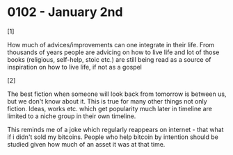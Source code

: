 # 0102 - January 2nd

[1] 

How much of advices/improvements can one integrate in their life. From thousands of years people are advicing on how to live life and lot of those books (religious, self-help, stoic etc.) are still being read as a source of inspiration on how to live life, if not as a gospel

[2]

The best fiction when someone will look back from tomorrow is between us, but we don't know about it. This is true for many other things not only fiction. Ideas, works etc. which get popularity much later in timeline are limited to a niche group in their own timeline.

This reminds me of a joke which regularly reappears on internet - that what if i didn't sold my bitcoins. People who help bitcoin by intention should be studied given how much of an asset it was at that time. 
